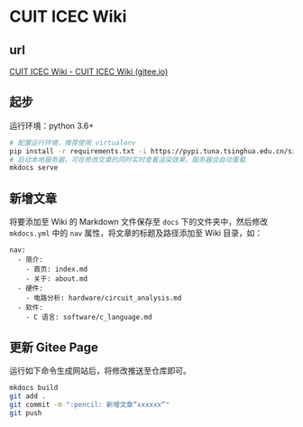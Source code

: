 # CUIT ICEC Wiki

## url

[CUIT ICEC Wiki - CUIT ICEC Wiki (gitee.io)](https://cuit_icec.gitee.io/icec_wiki/)

## 起步

运行环境：python 3.6+

```sh
# 配置运行环境，推荐使用 virtualenv
pip install -r requirements.txt -i https://pypi.tuna.tsinghua.edu.cn/simple
# 启动本地服务器，可在修改文章的同时实时查看渲染效果，服务器会自动重载
mkdocs serve
```

## 新增文章

将要添加至 Wiki 的 Markdown 文件保存至 `docs` 下的文件夹中，然后修改 `mkdocs.yml` 中的 `nav` 属性，将文章的标题及路径添加至 Wiki 目录，如：

```ymal
nav:
  - 简介:
    - 首页: index.md
    - 关于: about.md
  - 硬件:
    - 电路分析: hardware/circuit_analysis.md
  - 软件:
    - C 语言: software/c_language.md
```

## 更新 Gitee Page

运行如下命令生成网站后，将修改推送至仓库即可。

```sh
mkdocs build
git add .
git commit -m ":pencil: 新增文章“xxxxxx“"
git push
```
